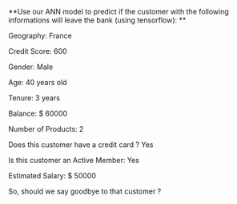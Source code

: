 **Use our ANN model to predict if the customer with the following informations will leave the bank (using tensorflow): 
**

Geography: France

Credit Score: 600

Gender: Male

Age: 40 years old

Tenure: 3 years

Balance: \$ 60000

Number of Products: 2

Does this customer have a credit card ? Yes

Is this customer an Active Member: Yes

Estimated Salary: \$ 50000

So, should we say goodbye to that customer ?

